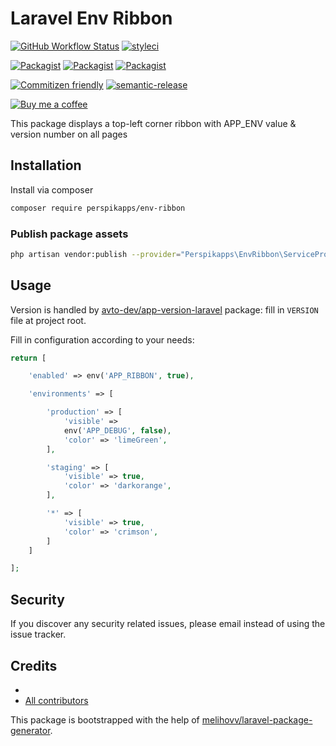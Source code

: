 <!-- @format -->

# Laravel Env Ribbon

[![GitHub Workflow Status](https://github.com/perspikapps/env-ribbon/workflows/Run%20tests/badge.svg)](https://github.com/perspikapps/env-ribbon/actions)
[![styleci](https://styleci.io/repos/CHANGEME/shield)](https://styleci.io/repos/CHANGEME)

[![Packagist](https://img.shields.io/packagist/v/perspikapps/env-ribbon.svg)](https://packagist.org/packages/perspikapps/env-ribbon)
[![Packagist](https://poser.pugx.org/perspikapps/env-ribbon/d/total.svg)](https://packagist.org/packages/perspikapps/env-ribbon)
[![Packagist](https://img.shields.io/packagist/l/perspikapps/env-ribbon.svg)](https://packagist.org/packages/perspikapps/env-ribbon)

[![Commitizen friendly](https://img.shields.io/badge/commitizen-friendly-brightgreen.svg)](http://commitizen.github.io/cz-cli/) [![semantic-release](https://img.shields.io/badge/%20%20%F0%9F%93%A6%F0%9F%9A%80-semantic--release-e10079.svg)](https://github.com/semantic-release/semantic-release)

[![Buy me a coffee](https://badgen.net/badge/buymeacoffe/tomgrv/yellow?icon=buymeacoffee)](https://buymeacoffee.com/tomgrv)

This package displays a top-left corner ribbon with APP_ENV value & version number on all pages

## Installation

Install via composer

```bash
composer require perspikapps/env-ribbon
```

### Publish package assets

```bash
php artisan vendor:publish --provider="Perspikapps\EnvRibbon\ServiceProvider"
```

## Usage

Version is handled by [avto-dev/app-version-laravel](https://github.com/avto-dev/app-version-laravel) package: fill in `VERSION` file at project root.

Fill in configuration according to your needs:

```php
return [

    'enabled' => env('APP_RIBBON', true),

    'environments' => [

        'production' => [
            'visible' =>
            env('APP_DEBUG', false),
            'color' => 'limeGreen',
        ],

        'staging' => [
            'visible' => true,
            'color' => 'darkorange',
        ],

        '*' => [
            'visible' => true,
            'color' => 'crimson',
        ]
    ]

];
```

## Security

If you discover any security related issues, please email
instead of using the issue tracker.

## Credits

-   [](https://github.com/perspikapps/env-ribbon)
-   [All contributors](https://github.com/perspikapps/env-ribbon/graphs/contributors)

This package is bootstrapped with the help of
[melihovv/laravel-package-generator](https://github.com/melihovv/laravel-package-generator).
